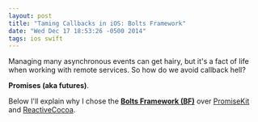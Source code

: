 ```yaml
---
layout: post
title: "Taming Callbacks in iOS: Bolts Framework"
date: "Wed Dec 17 18:53:26 -0500 2014"
tags: ios swift
---
```


Managing many asynchronous events can get hairy, but it's a fact of life when working with
remote services. So how do we avoid callback hell?

**Promises (aka futures)**.

Below I'll explain why I chose the [**Bolts Framework (BF)**](https://github.com/BoltsFramework/Bolts-iOS)
over [PromiseKit](https://github.com/mxcl/PromiseKit) and [ReactiveCocoa](https://github.com/ReactiveCocoa/ReactiveCocoa).

<!--more-->
